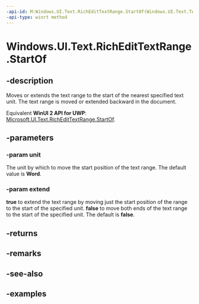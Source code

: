 ```yaml
---
-api-id: M:Windows.UI.Text.RichEditTextRange.StartOf(Windows.UI.Text.TextRangeUnit,System.Boolean)
-api-type: winrt method
---
```


<!-- Method syntax.
public int RichEditTextRange.StartOf(TextRangeUnit unit, Boolean extend)
-->

# Windows.UI.Text.RichEditTextRange.StartOf

## -description

Moves or extends the text range to the start of the nearest specified text unit. The text range is moved or extended backward in the document.

Equivalent **WinUI 2 API for UWP**: [Microsoft.UI.Text.RichEditTextRange.StartOf](/windows/winui/api/microsoft.ui.text.richedittextrange.startof).

## -parameters
### -param unit

The unit by which to move the start position of the text range. The default value is **Word**.

### -param extend

**true** to extend the text range by moving just the start position of the range to the start of the specified unit. **false** to move both ends of the text range to the start of the specified unit. The default is **false**.

## -returns

## -remarks

## -see-also

## -examples


